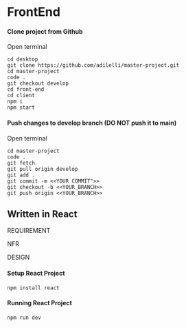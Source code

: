 
# FrontEnd
#### Clone project from Github

Open terminal 
```
cd desktop
git clone https://github.com/adilelli/master-project.git
cd master-project
code .
git checkout develop
cd front-end
cd client
npm i
npm start

```

#### Push changes to develop branch (DO NOT push it to main)

Open terminal 
```
cd master-project
code .
git fetch
git pull origin develop
git add .
git commit -m <<YOUR COMMIT">>
git checkout -b <<YOUR_BRANCH>>
git push origin <<YOUR_BRANCH>>

```


## Written in React


REQUIREMENT


NFR


DESIGN



#### Setup React Project

````
npm install react

````

#### Running React Project

````
npm run dev
````









